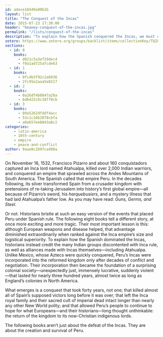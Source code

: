 ```yaml
---
id: adece18449a0062b
layout: list
title: "The Conquest of the Incas"
date: 2015-07-23 17:38:00
header: "heaney-conquest-of-the-incas.jpg"
permalink: "/lists/conquest-of-the-incas"
description: "To explain how the Spanish conquered the Incas, we must credit the alliances made with the many Indian groups discontented with Inca rule, as well as alliances made with Incas themselves, including Atahualpa. Those alliances then became the foundation of an incredible colonial society, surprisingly just, suddenly violent, that lasted for nearly three hundred years—almost twice as long as England’s colonies in North America."
zotero: https://www.zotero.org/groups/backlist/items/collectionKey/TQZ8BGPU
sections:
  - id: 0
    books:
      - d821c5a3ef29dec4
      - f0a1ad725afcde63
  - id: 1
    books:
      - 0fc4b3f92c2a6936
      - 2fc95e2aaa5e0217
  - id: 2
    books:
      - 0a26df4b0847a28a
      - 6d6422c6c18ff0cb
  - id: 3
    books:
      - 09a5262dfddf4acc
      - 53c1c16b2878cbfa
      - a0a657ee8843a8c2
categories:
    - latin-america
    - 16th-century
    - empire
    - peace-and-conflict
author: 9aae0c269fca498a
---
```


On November 16, 1532, Francisco Pizarro and about 160 conquistadors captured an Inca lord named Atahualpa, killed over 2,000 Indian warriors, and conquered an empire that sprawled across the Andes Mountains of South America. The Spanish called that empire Peru. In the decades following, its silver transformed Spain from a crusader kingdom with pretensions of re-taking Jerusalem into history’s first global empire—all because of Pizarro’s sword, his _harquebusiers_, and a mystery illness that had laid Atahualpa’s father low. As you may have read: _Guns, Germs, and Steel_.

Or not. Historians bristle at such an easy version of the events that placed Peru under Spanish rule. The following eight books tell a different story, at once more exciting and more tragic. Their most important lesson is this: although European weapons and disease helped, that advantage diminished extraordinarily when ranked against the Inca empire’s size and logistical superiority. To explain how the Spanish dominated the Incas, historians instead credit the many Indian groups discontented with Inca rule, as well as alliances made with Incas themselves—including Atahualpa. Unlike Mexico, whose Aztecs were quickly conquered, Peru’s Incas were incorporated into the reformed kingdom only after decades of conflict and negotiation. Their incorporation then became the foundation of a surprising colonial society—unexpectedly just, immensely lucrative, suddenly violent—that lasted for nearly three hundred years, almost twice as long as England’s colonies in North America.

What emerges is a conquest that took forty years, not one; that killed almost all of Spain’s supposed victors long before it was over; that left the Inca royal family and their sacred cult of imperial dead intact longer than nearly any other New World polity; and that allowed Peru’s people to continue to hope for what Europeans—and their historians—long thought unthinkable: the return of the kingdom to its now-Christian indigenous lords.

The following books aren’t just about the defeat of the Incas. They are about the creation and survival of Peru.
